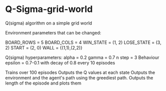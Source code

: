 # Q-Sigma-grid-world
Q(sigma) algorithm on a simple grid world


Environment parameters that can be changed:

BOARD_ROWS = 5 
BOARD_COLS = 4
WIN_STATE = (1, 2)
LOSE_STATE = (3, 2)
START = (2, 0)
WALL = {(1,1),(2,2)}

Q(sigma) hyperparameters:
alpha = 0.2
gamma = 0.7
n step = 3
Behaviour epsilon = 0.7-0.1 with decay of 0.8 every 10 episodes

Trains over 100 episodes
Outputs the Q values at each state 
Outputs the environment and the agent's path using the greediest path.
Outputs the length of the episode and plots them



